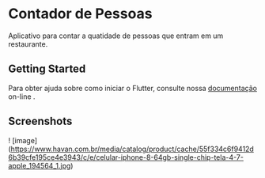 # Contador de Pessoas

Aplicativo para contar a quatidade de pessoas que entram em um restaurante.

## Getting Started

Para obter ajuda sobre como iniciar o Flutter, consulte nossa [documentação](https://flutter.io/) on-line .

## Screenshots

! [image] (https://www.havan.com.br/media/catalog/product/cache/55f334c6f9412d6b39cfe195ce4e3943/c/e/celular-iphone-8-64gb-single-chip-tela-4-7-apple_194564_1.jpg)

